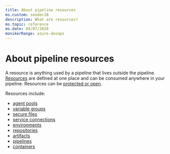 ```yaml
---
title: About pipeline resources
ms.custom: seodec18
description: What are resources?
ms.topic: reference
ms.date: 04/07/2020
monikerRange: azure-devops
---
```


# About pipeline resources

A resource is anything used by a pipeline that lives outside the pipeline. [Resources](resources.md) are defined at one place and can be consumed anywhere in your pipeline. Resources can be [protected or open](../security/resources.md).

Resources include:

- [agent pools](../agents/agents.md)
- [variable groups](../library/variable-groups.md)
- [secure files](../library/secure-files.md)
- [service connections](../library/service-endpoints.md)
- [environments](../process/environments.md)
- [repositories](resources.md#resources-repositories)
- [artifacts](../artifacts/artifacts-overview.md)
- [pipelines](resources.md#resources-pipelines)
- [containers](resources.md#resources-containers)
